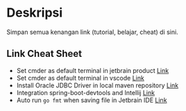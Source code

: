 # Deskripsi
Simpan semua kenangan link (tutorial, belajar, cheat) di sini.

## Link Cheat Sheet
- Set cmder as default terminal in jetbrain product [Link](tutorial/cmder_jetbrain.md)
- Set cmder as default terminal in vscode [Link](tutorial/cmder_vscode.md)
- Install Oracle JDBC Driver in local maven repository [Link](https://www.mkyong.com/maven/how-to-add-oracle-jdbc-driver-in-your-maven-local-repository/)
- Integration spring-boot-devtools and Intellij [Link](https://patrickgrimard.io/2016/01/18/spring-boot-devtools-first-look/)
- Auto run `go fmt` when saving file in Jetbrain IDE [Link](tutorial/go_format_jetbrain.md)